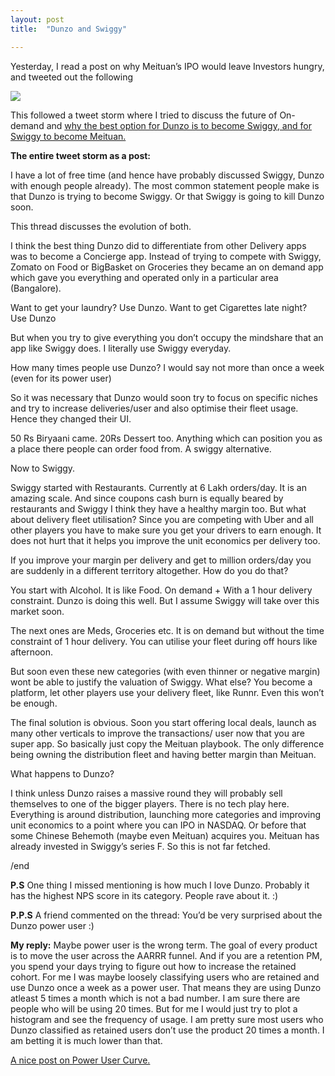 ```yaml
---
layout: post
title:  "Dunzo and Swiggy"

---
```


Yesterday, I read a post on why Meituan’s IPO would leave Investors hungry, and tweeted out the following

![](https://cdn-images-1.medium.com/max/2448/0*y6u6Ax4OBQj0q6kD)

This followed a tweet storm where I tried to discuss the future of On-demand and [why the best option for Dunzo is to become Swiggy, and for Swiggy to become Meituan.](https://twitter.com/manas_saloi/status/1036498749726412801)

**The entire tweet storm as a post:**

I have a lot of free time (and hence have probably discussed Swiggy, Dunzo with enough people already). The most common statement people make is that Dunzo is trying to become Swiggy. Or that Swiggy is going to kill Dunzo soon.

This thread discusses the evolution of both.

I think the best thing Dunzo did to differentiate from other Delivery apps was to become a Concierge app. Instead of trying to compete with Swiggy, Zomato on Food or BigBasket on Groceries they became an on demand app which gave you everything and operated only in a particular area (Bangalore).

Want to get your laundry? Use Dunzo. Want to get Cigarettes late night? Use Dunzo

But when you try to give everything you don’t occupy the mindshare that an app like Swiggy does. I literally use Swiggy everyday.

How many times people use Dunzo? I would say not more than once a week (even for its power user)

So it was necessary that Dunzo would soon try to focus on specific niches and try to increase deliveries/user and also optimise their fleet usage. Hence they changed their UI.

50 Rs Biryaani came. 20Rs Dessert too. Anything which can position you as a place there people can order food from. A swiggy alternative.

Now to Swiggy.

Swiggy started with Restaurants. Currently at 6 Lakh orders/day. It is an amazing scale. And since coupons cash burn is equally beared by restaurants and Swiggy I think they have a healthy margin too. But what about delivery fleet utilisation? Since you are competing with Uber and all other players you have to make sure you get your drivers to earn enough. It does not hurt that it helps you improve the unit economics per delivery too.

If you improve your margin per delivery and get to million orders/day you are suddenly in a different territory altogether. How do you do that?

You start with Alcohol. It is like Food. On demand + With a 1 hour delivery constraint. Dunzo is doing this well. But I assume Swiggy will take over this market soon.

The next ones are Meds, Groceries etc. It is on demand but without the time constraint of 1 hour delivery. You can utilise your fleet during off hours like afternoon.

But soon even these new categories (with even thinner or negative margin) wont be able to justify the valuation of Swiggy. What else? You become a platform, let other players use your delivery fleet, like Runnr. Even this won’t be enough.

The final solution is obvious. Soon you start offering local deals, launch as many other verticals to improve the transactions/ user now that you are super app. So basically just copy the Meituan playbook. The only difference being owning the distribution fleet and having better margin than Meituan.

What happens to Dunzo?

I think unless Dunzo raises a massive round they will probably sell themselves to one of the bigger players. There is no tech play here. Everything is around distribution, launching more categories and improving unit economics to a point where you can IPO in NASDAQ. Or before that some Chinese Behemoth (maybe even Meituan) acquires you. Meituan has already invested in Swiggy’s series F. So this is not far fetched.

/end

**P.S** One thing I missed mentioning is how much I love Dunzo. Probably it has the highest NPS score in its category. People rave about it. :)

**P.P.S** A friend commented on the thread: You’d be very surprised about the Dunzo power user :)

**My reply:** Maybe power user is the wrong term. The goal of every product is to move the user across the AARRR funnel. And if you are a retention PM, you spend your days trying to figure out how to increase the retained cohort. For me I was maybe loosely classifying users who are retained and use Dunzo once a week as a power user. That means they are using Dunzo atleast 5 times a month which is not a bad number. I am sure there are people who will be using 20 times. But for me I would just try to plot a histogram and see the frequency of usage. I am pretty sure most users who Dunzo classified as retained users don’t use the product 20 times a month. I am betting it is much lower than that.

[A nice post on Power User Curve.](https://andrewchen.co/power-user-curve/)
